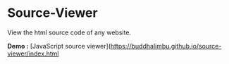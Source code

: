 # Source-Viewer
View the html source code of any website.

**Demo :** [JavaScript source viewer](https://buddhalimbu.github.io/source-viewer/index.html
